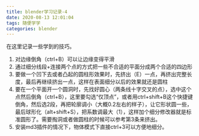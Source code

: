 ```yaml
---
title: blender学习记录-4
date: 2020-08-13 12:01:04
tags: 随便学学
categories: blender
---
```


在这里记录一些学到的技巧。

<!--more-->

1. 对边缘倒角（ctrl+B）可以让边缘变得平滑
2. 通过细分线段+连接两个点的方式把一些不合适的平面分成两个合适的四边形
3. 要做一个凹下去或者凸起的圆柱形效果时，先挤出（E）一点，再挤出完整长度，最后再继续挤出一点，这样在表面细分以后的效果就还是圆柱
4. 要在一个平面开一个圆洞时，先找好圆心（两条线十字交叉的点），选中这个点然后倒角（ctrl+B），这里要勾选“仅顶点”，或者用ctrl+shift+B这个快捷键倒角，然后选2段，再把轮廓调小（大概0.2左右的样子），让它形状圆一些，最后球形化（alt+shift+S），把系数调最大（1），这样加个细分修改器就是标准圆形了。需要掏洞或者做圆柱的时候可以参考第3条来挤出。
5. 安装md3插件的情况下，物体模式下直接ctrl+3可以方便地细分。